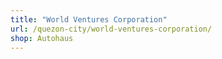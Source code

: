 ```yaml
---
title: "World Ventures Corporation"
url: /quezon-city/world-ventures-corporation/
shop: Autohaus
---
```

